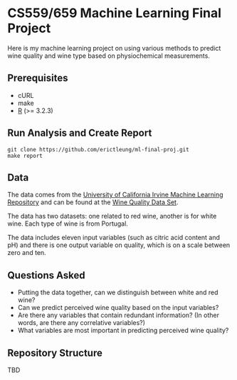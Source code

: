 # CS559/659 Machine Learning Final Project

Here is my machine learning project on using various methods to predict wine
quality and wine type based on physiochemical measurements.


## Prerequisites

- cURL
- make
- [R][r] (>= 3.2.3)

[r]: https://www.r-project.org/


## Run Analysis and Create Report

```shell
git clone https://github.com/erictleung/ml-final-proj.git
make report
```


## Data

The data comes from the [University of California Irvine Machine Learning
Repository][uci] and can be found at the [Wine Quality Data Set][wine].

The data has two datasets: one related to red wine, another is for white wine.
Each type of wine is from Portugal.

The data includes eleven input variables (such as citric acid content and pH)
and there is one output variable on quality, which is on a scale between zero
and ten.

[uci]: http://archive.ics.uci.edu/ml/index.html
[wine]: http://archive.ics.uci.edu/ml/datasets/Wine+Quality


## Questions Asked

- Putting the data together, can we distinguish between white and red wine?
- Can we predict perceived wine quality based on the input variables?
- Are there any variables that contain redundant information? (In other words,
  are there any correlative variables?)
- What variables are most important in predicting perceived wine quality?


## Repository Structure

TBD
